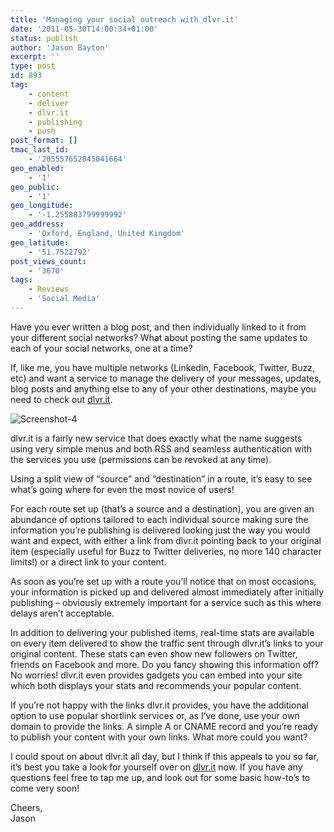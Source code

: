 ```yaml
---
title: 'Managing your social outreach with dlvr.it'
date: '2011-05-30T14:00:34+01:00'
status: publish
author: 'Jason Bayton'
excerpt: ''
type: post
id: 893
tag:
    - content
    - deliver
    - dlvr.it
    - publishing
    - push
post_format: []
tmac_last_id:
    - '205557652045041664'
geo_enabled:
    - '1'
geo_public:
    - '1'
geo_longitude:
    - '-1.255883799999992'
geo_address:
    - 'Oxford, England, United Kingdom'
geo_latitude:
    - '51.7522792'
post_views_count:
    - '3670'
tags:
    - Reviews
    - 'Social Media'
---
```

Have you ever written a blog post, and then individually linked to it from your different social networks? What about posting the same updates to each of your social networks, one at a time?

If, like me, you have multiple networks (Linkedin, Facebook, Twitter, Buzz, etc) and want a service to manage the delivery of your messages, updates, blog posts and anything else to any of your other destinations, maybe you need to check out [dlvr.it](http://dlvr.it/).

![](https://r2_worker.bayton.workers.dev/uploads/2011/05/Screenshot-4.png "Screenshot-4")

dlvr.it is a fairly new service that does exactly what the name suggests using very simple menus and both RSS and seamless authentication with the services you use (permissions can be revoked at any time).

Using a split view of “source” and “destination” in a route, it’s easy to see what’s going where for even the most novice of users!

For each route set up (that’s a source and a destination), you are given an abundance of options tailored to each individual source making sure the information you’re publishing is delivered looking just the way you would want and expect, with either a link from dlvr.it pointing back to your original item (especially useful for Buzz to Twitter deliveries, no more 140 character limits!) or a direct link to your content.

As soon as you’re set up with a route you’ll notice that on most occasions, your information is picked up and delivered almost immediately after initially publishing – obviously extremely important for a service such as this where delays aren’t acceptable.

In addition to delivering your published items, real-time stats are available on every item delivered to show the traffic sent through dlvr.it’s links to your original content. These stats can even show new followers on Twitter, friends on Facebook and more. Do you fancy showing this information off? No worries! dlvr.it even provides gadgets you can embed into your site which both displays your stats and recommends your popular content.

If you’re not happy with the links dlvr.it provides, you have the additional option to use popular shortlink services or, as I’ve done, use your own domain to provide the links. A simple A or CNAME record and you’re ready to publish your content with your own links. What more could you want?

I could spout on about dlvr.it all day, but I think if this appeals to you so far, it’s best you take a look for yourself over on [dlvr.it](http://Dlvr.it) now. If you have any questions feel free to tap me up, and look out for some basic how-to’s to come very soon!

Cheers,  
Jason
